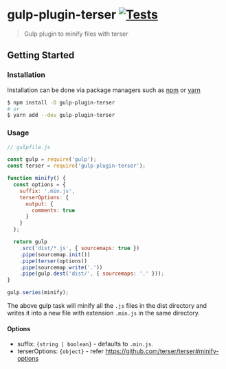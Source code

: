 # gulp-plugin-terser [![Tests](https://github.com/sibiraj-s/gulp-plugin-terser/workflows/Tests/badge.svg)](https://github.com/sibiraj-s/gulp-plugin-terser/actions)

> Gulp plugin to minify files with terser

## Getting Started

### Installation

Installation can be done via package managers such as [npm] or [yarn]

```bash
$ npm install -D gulp-plugin-terser
# or
$ yarn add --dev gulp-plugin-terser
```

### Usage

```js
// gulpfile.js

const gulp = require('gulp');
const terser = require('gulp-plugin-terser');

function minify() {
  const options = {
    suffix: '.min.js',
    terserOptions: {
      output: {
        comments: true
      }
    }
  };

  return gulp
    .src('dist/*.js', { sourcemaps: true })
    .pipe(sourcemap.init())
    .pipe(terser(options))
    .pipe(sourcemap.write('.'))
    .pipe(gulp.dest('dist/', { sourcemaps: '.' }));
}

gulp.series(minify);
```

The above gulp task will minify all the `.js` files in the dist directory and writes it into a new file with extension `.min.js` in the same directory.

#### Options

- suffix: `{string | boolean}` - defaults to `.min.js`.
- terserOptions: `{object}` - refer https://github.com/terser/terser#minify-options

[npm]: https://www.npmjs.com/
[yarn]: https://yarnpkg.com/
